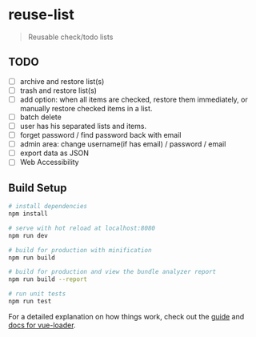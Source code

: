 # reuse-list

> Reusable check/todo lists

## TODO

- [ ] archive and restore list(s)
- [ ] trash and restore list(s)
- [ ] add option: when all items are checked, restore them immediately, or manually restore checked items in a list.
- [ ] batch delete
- [ ] user has his separated lists and items.
- [ ] forget password / find password back with email
- [ ] admin area: change username(if has email) / password / email
- [ ] export data as JSON
- [ ] Web Accessibility

## Build Setup

``` bash
# install dependencies
npm install

# serve with hot reload at localhost:8080
npm run dev

# build for production with minification
npm run build

# build for production and view the bundle analyzer report
npm run build --report

# run unit tests
npm run test
```

For a detailed explanation on how things work, check out the [guide](http://vuejs-templates.github.io/webpack/) and [docs for vue-loader](http://vuejs.github.io/vue-loader).
